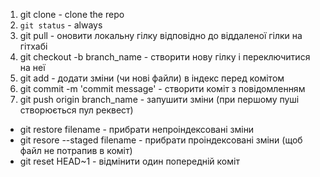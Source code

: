 1. git clone <repo-link> - clone the repo
2. `git status` - always
3. git pull - оновити локальну гілку відповідно до віддаленої гілки на гітхабі
4. git checkout -b branch_name - створити нову гілку і переключитися на неї
5. git add - додати зміни (чи нові файли) в індекс перед комітом
6. git commit -m 'commit message' - створити коміт з повідомленням
7. git push origin branch_name - запушити зміни (при першому пуші створюється пул реквест)

- git restore filename - прибрати непроіндексовані зміни
- git resore --staged filename - прибрати проіндексовані зміни (щоб файл не потрапив в коміт)
- git reset HEAD~1 - відмінити один попередній коміт
